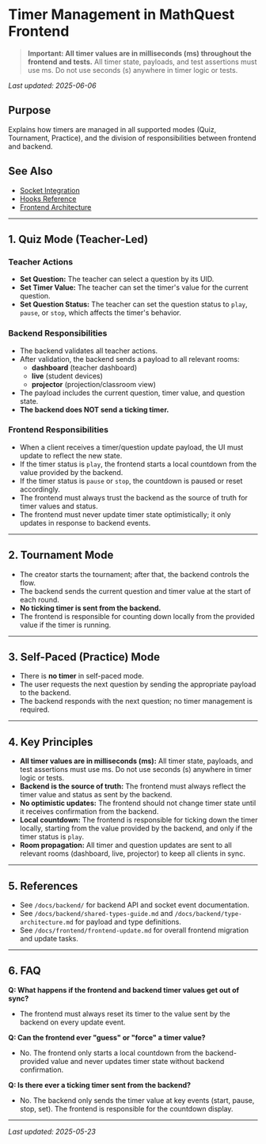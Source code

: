 <!-- filepath: /home/aflesch/mathquest/app/docs/frontend/timer-management.md -->
# Timer Management in MathQuest Frontend

> **Important: All timer values are in milliseconds (ms) throughout the frontend and tests.**
> All timer state, payloads, and test assertions must use ms. Do not use seconds (s) anywhere in timer logic or tests.

_Last updated: 2025-06-06_

## Purpose
Explains how timers are managed in all supported modes (Quiz, Tournament, Practice), and the division of responsibilities between frontend and backend.

## See Also
- [Socket Integration](./socket.md)
- [Hooks Reference](./hooks.md)
- [Frontend Architecture](./frontend-architecture.md)

---

## 1. Quiz Mode (Teacher-Led)

### Teacher Actions
- **Set Question:** The teacher can select a question by its UID.
- **Set Timer Value:** The teacher can set the timer's value for the current question.
- **Set Question Status:** The teacher can set the question status to `play`, `pause`, or `stop`, which affects the timer's behavior.

### Backend Responsibilities
- The backend validates all teacher actions.
- After validation, the backend sends a payload to all relevant rooms:
  - **dashboard** (teacher dashboard)
  - **live** (student devices)
  - **projector** (projection/classroom view)
- The payload includes the current question, timer value, and question state.
- **The backend does NOT send a ticking timer.**

### Frontend Responsibilities
- When a client receives a timer/question update payload, the UI must update to reflect the new state.
- If the timer status is `play`, the frontend starts a local countdown from the value provided by the backend.
- If the timer status is `pause` or `stop`, the countdown is paused or reset accordingly.
- The frontend must always trust the backend as the source of truth for timer values and status.
- The frontend must never update timer state optimistically; it only updates in response to backend events.

---

## 2. Tournament Mode

- The creator starts the tournament; after that, the backend controls the flow.
- The backend sends the current question and timer value at the start of each round.
- **No ticking timer is sent from the backend.**
- The frontend is responsible for counting down locally from the provided value if the timer is running.

---

## 3. Self-Paced (Practice) Mode

- There is **no timer** in self-paced mode.
- The user requests the next question by sending the appropriate payload to the backend.
- The backend responds with the next question; no timer management is required.

---

## 4. Key Principles

- **All timer values are in milliseconds (ms):** All timer state, payloads, and test assertions must use ms. Do not use seconds (s) anywhere in timer logic or tests.
- **Backend is the source of truth:** The frontend must always reflect the timer value and status as sent by the backend.
- **No optimistic updates:** The frontend should not change timer state until it receives confirmation from the backend.
- **Local countdown:** The frontend is responsible for ticking down the timer locally, starting from the value provided by the backend, and only if the timer status is `play`.
- **Room propagation:** All timer and question updates are sent to all relevant rooms (dashboard, live, projector) to keep all clients in sync.

---

## 5. References
- See `/docs/backend/` for backend API and socket event documentation.
- See `/docs/backend/shared-types-guide.md` and `/docs/backend/type-architecture.md` for payload and type definitions.
- See `/docs/frontend/frontend-update.md` for overall frontend migration and update tasks.

---

## 6. FAQ

**Q: What happens if the frontend and backend timer values get out of sync?**
- The frontend must always reset its timer to the value sent by the backend on every update event.

**Q: Can the frontend ever "guess" or "force" a timer value?**
- No. The frontend only starts a local countdown from the backend-provided value and never updates timer state without backend confirmation.

**Q: Is there ever a ticking timer sent from the backend?**
- No. The backend only sends the timer value at key events (start, pause, stop, set). The frontend is responsible for the countdown display.

---

_Last updated: 2025-05-23_
